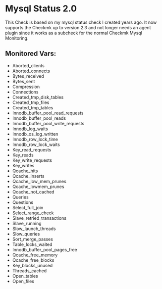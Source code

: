 # Mysql Status 2.0

This Check is based on my mysql status check I created years ago.
It now supports the Checkmk up to version 2.3 and not longer needs an agent
plugin since it works as a subcheck for the normal Checkmk Mysql Monitoring.


## Monitored Vars:
 - Aborted_clients
 - Aborted_connects
 - Bytes_received
 - Bytes_sent
 - Compression
 - Connections
 - Created_tmp_disk_tables
 - Created_tmp_files
 - Created_tmp_tables
 - Innodb_buffer_pool_read_requests
 - Innodb_buffer_pool_reads
 - Innodb_buffer_pool_write_requests
 - Innodb_log_waits
 - Innodb_os_log_written
 - Innodb_row_lock_time
 - Innodb_row_lock_waits
 - Key_read_requests
 - Key_reads
 - Key_write_requests
 - Key_writes
 - Qcache_hits
 - Qcache_inserts
 - Qcache_low_mem_prunes
 - Qcache_lowmem_prunes
 - Qcache_not_cached
 - Queries
 - Questions
 - Select_full_join
 - Select_range_check
 - Slave_retried_transactions
 - Slave_running
 - Slow_launch_threads
 - Slow_queries
 - Sort_merge_passes
 - Table_locks_waited
 - Innodb_buffer_pool_pages_free
 - Qcache_free_memory
 - Qcache_free_blocks
 - Key_blocks_unused
 - Threads_cached
 - Open_tables
 - Open_files
